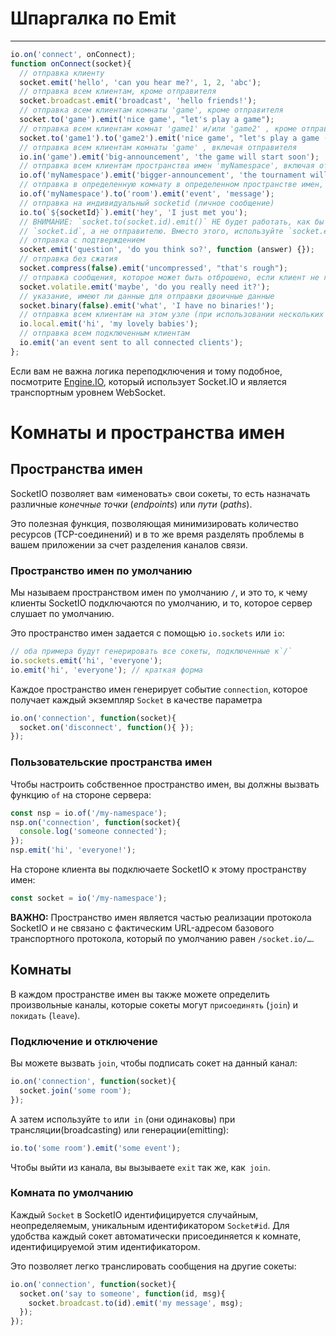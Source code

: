 # Шпаргалка по Emit
---

```js
io.on('connect', onConnect);
function onConnect(socket){
  // отправка клиенту
  socket.emit('hello', 'can you hear me?', 1, 2, 'abc');
  // отправка всем клиентам, кроме отправителя
  socket.broadcast.emit('broadcast', 'hello friends!');
  // отправка всем клиентам комнаты 'game', кроме отправителя
  socket.to('game').emit('nice game', "let's play a game");
  // отправка всем клиентам комнат 'game1' и/или 'game2' , кроме отправителя
  socket.to('game1').to('game2').emit('nice game', "let's play a game (too)");
  // отправка всем клиентам комнаты 'game' , включая отправителя
  io.in('game').emit('big-announcement', 'the game will start soon');
  // отправка всем клиентам пространства имен 'myNamespace', включая отправителя
  io.of('myNamespace').emit('bigger-announcement', 'the tournament will start soon');
  // отправка в определенную комнату в определенном пространстве имен, включая отправителя
  io.of('myNamespace').to('room').emit('event', 'message');
  // отправка на индивидуальный socketid (личное сообщение)
  io.to(`${socketId}`).emit('hey', 'I just met you');
  // ВНИМАНИЕ: `socket.to(socket.id).emit()` НЕ будет работать, как бы мы отправляли сообщение всем в комнату
  // `socket.id`, а не отправителю. Вместо этого, используйте `socket.emit()`.
  // отправка с подтверждением
  socket.emit('question', 'do you think so?', function (answer) {});
  // отправка без сжатия
  socket.compress(false).emit('uncompressed', "that's rough");
  // отправка сообщения, которое может быть отброшено, если клиент не готов к приему сообщений
  socket.volatile.emit('maybe', 'do you really need it?');
  // указание, имеют ли данные для отправки двоичные данные
  socket.binary(false).emit('what', 'I have no binaries!');
  // отправка всем клиентам на этом узле (при использовании нескольких узлов)
  io.local.emit('hi', 'my lovely babies');
  // отправка всем подключенным клиентам
  io.emit('an event sent to all connected clients');
};
```

Если вам не важна логика переподключения и тому подобное, посмотрите <a href="https://github.com/socketio/engine.io">Engine.IO</a>,  который использует Socket.IO и является транспортным уровнем WebSocket.

# Комнаты и пространства имен
## Пространства имен

SocketIO позволяет вам «именовать» свои сокеты, то есть назначать различные *конечные точки* (*endpoints*) или *пути* (*paths*).

Это полезная функция, позволяющая минимизировать количество ресурсов (TCP-соединений) и в то же время разделять проблемы в вашем приложении за счет разделения каналов связи.

### Пространство имен по умолчанию

Мы называем пространством имен по умолчанию `/`, и это то, к чему клиенты SocketIO подключаются по умолчанию, и то, которое сервер слушает по умолчанию.

Это пространство имен задается с помощью `io.sockets` или `io`:

```js
// оба примера будут генерировать все сокеты, подключенные к`/`
io.sockets.emit('hi', 'everyone');
io.emit('hi', 'everyone'); // краткая форма
```

Каждое пространство имен генерирует событие `connection`, которое получает каждый экземпляр `Socket` в качестве параметра

```js
io.on('connection', function(socket){
  socket.on('disconnect', function(){ });
});
```

### Пользовательские пространства имен

Чтобы настроить собственное пространство имен, вы должны вызвать функцию `of` на стороне сервера:

```js
const nsp = io.of('/my-namespace');
nsp.on('connection', function(socket){
  console.log('someone connected');
});
nsp.emit('hi', 'everyone!');
```

На стороне клиента вы подключаете SocketIO к этому пространству имен:
```js
const socket = io('/my-namespace');
```

**ВАЖНО:** Пространство имен является частью реализации протокола SocketIO и не связано с фактическим URL-адресом базового транспортного протокола, который по умолчанию равен `/socket.io/…`.

## Комнаты

В каждом пространстве имен вы также можете определить произвольные каналы, которые сокеты могут `присоединять` (`join`) и `покидать` (`leave`).

### Подключение и отключение

Вы можете вызвать `join`, чтобы подписать сокет на данный канал:

```js
io.on('connection', function(socket){
  socket.join('some room');
});
```

А затем  используйте `to` или` in` (они одинаковы) при трансляции(broadcasting) или генерации(emitting):

```js
io.to('some room').emit('some event');
```

Чтобы выйти из канала, вы вызываете `exit` так же, как` join`.

### Комната по умолчанию

Каждый `Socket` в SocketIO идентифицируется случайным, неопределяемым, уникальным идентификатором `Socket#id`. Для удобства каждый сокет автоматически присоединяется к комнате, идентифицируемой этим идентификатором.

Это позволяет легко транслировать сообщения на другие сокеты:

```js
io.on('connection', function(socket){
  socket.on('say to someone', function(id, msg){
    socket.broadcast.to(id).emit('my message', msg);
  });
});
```


